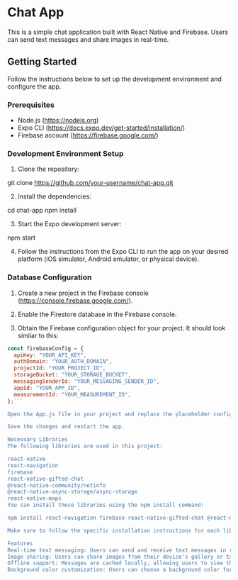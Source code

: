 # Chat App

This is a simple chat application built with React Native and Firebase. Users can send text messages and share images in real-time.

## Getting Started

Follow the instructions below to set up the development environment and configure the app.

### Prerequisites

- Node.js (https://nodejs.org)
- Expo CLI (https://docs.expo.dev/get-started/installation/)
- Firebase account (https://firebase.google.com/)

### Development Environment Setup

1. Clone the repository:

git clone https://github.com/your-username/chat-app.git


2. Install the dependencies:

cd chat-app
npm install


3. Start the Expo development server:

npm start


4. Follow the instructions from the Expo CLI to run the app on your desired platform (iOS simulator, Android emulator, or physical device).

### Database Configuration

1. Create a new project in the Firebase console (https://console.firebase.google.com/).

2. Enable the Firestore database in the Firebase console.

3. Obtain the Firebase configuration object for your project. It should look similar to this:

```javascript
const firebaseConfig = {
  apiKey: "YOUR_API_KEY",
  authDomain: "YOUR_AUTH_DOMAIN",
  projectId: "YOUR_PROJECT_ID",
  storageBucket: "YOUR_STORAGE_BUCKET",
  messagingSenderId: "YOUR_MESSAGING_SENDER_ID",
  appId: "YOUR_APP_ID",
  measurementId: "YOUR_MEASUREMENT_ID",
};```

Open the App.js file in your project and replace the placeholder configuration with your Firebase configuration.

Save the changes and restart the app.

Necessary Libraries
The following libraries are used in this project:

react-native
react-navigation
firebase
react-native-gifted-chat
@react-native-community/netinfo
@react-native-async-storage/async-storage
react-native-maps
You can install these libraries using the npm install command:

npm install react-navigation firebase react-native-gifted-chat @react-native-community/netinfo @react-native-async-storage/async-storage react-native-maps

Make sure to follow the specific installation instructions for each library if needed.

Features
Real-time text messaging: Users can send and receive text messages in real-time.
Image sharing: Users can share images from their device's gallery or take a photo using the camera and send them in the chat.
Offline support: Messages are cached locally, allowing users to view their chat history even when offline.
Background color customization: Users can choose a background color for their chat interface.
